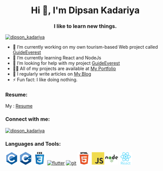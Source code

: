 <!DOCTYPE html>
<html lang="en">
<head>
  <meta charset="UTF-8">
  <meta name="viewport" content="width=device-width, initial-scale=1.0">

</head>
<body>

  <h1 align="center">Hi 👋, I'm Dipsan Kadariya</h1>
  <h3 align="center">I like to learn new things.</h3>

  <p align="left"> <a href="https://twitter.com/dipson_kadariya" target="blank"><img src="https://img.shields.io/twitter/follow/dipson_kadariya?logo=twitter&style=for-the-badge" alt="dipson_kadariya" /></a> </p>
    

  <ul>
    <li>🔭 I’m currently working on my own tourism-based Web project called <a href="https://github.com/dipsankadariya/GuideEverest">GuideEverest</a></li>
    <li>🌱 I’m currently learning React and NodeJs</li>
    <li>🤝 I’m looking for help with my project <a href="https://github.com/dipsankadariya/GuideEverest">GuideEverest</a></li>
    <li>👨‍💻 All of my projects are available at <a href="https://dipsanportfolio-dipsankadariyas-projects.vercel.app/">My Portfolio</a></li>
    <li>📝 I regularly write articles on <a href="https://dipsankadariya99.blogspot.com/">My Blog</a></li>
    <li>⚡ Fun fact: I like doing nothing.</li>
  </ul>
   <h3 align="left">Resume:</h3>
  <p align="left">
      My : <a href="https://resume-seven-lime.vercel.app/">Resume</a>
  </p>

  <h3 align="left">Connect with me:</h3>
  <p align="left">
    <a href="https://twitter.com/dipson_kadariya" target="blank"><img align="center" src="https://raw.githubusercontent.com/rahuldkjain/github-profile-readme-generator/master/src/images/icons/Social/twitter.svg" alt="dipson_kadariya" height="30" width="40" /></a>
  </p>

  <h3 align="left">Languages and Tools:</h3>
  <p align="left">
    <a href="https://www.cprogramming.com/" target="_blank" rel="noreferrer"><img src="https://raw.githubusercontent.com/devicons/devicon/master/icons/c/c-original.svg" alt="c" width="40" height="40"/></a>
    <a href="https://www.w3schools.com/cpp/" target="_blank" rel="noreferrer"><img src="https://raw.githubusercontent.com/devicons/devicon/master/icons/cplusplus/cplusplus-original.svg" alt="cplusplus" width="40" height="40"/></a>
    <a href="https://www.w3schools.com/css/" target="_blank" rel="noreferrer"><img src="https://raw.githubusercontent.com/devicons/devicon/master/icons/css3/css3-original-wordmark.svg" alt="css3" width="40" height="40"/></a>
    <a href="https://flutter.dev" target="_blank" rel="noreferrer"><img src="https://www.vectorlogo.zone/logos/flutterio/flutterio-icon.svg" alt="flutter" width="40" height="40"/></a>
    <a href="https://git-scm.com/" target="_blank" rel="noreferrer"><img src="https://www.vectorlogo.zone/logos/git-scm/git-scm-icon.svg" alt="git" width="40" height="40"/></a>
    <a href="https://www.w3.org/html/" target="_blank" rel="noreferrer"><img src="https://raw.githubusercontent.com/devicons/devicon/master/icons/html5/html5-original-wordmark.svg" alt="html5" width="40" height="40"/></a>
    <a href="https://developer.mozilla.org/en-US/docs/Web/JavaScript" target="_blank" rel="noreferrer"><img src="https://raw.githubusercontent.com/devicons/devicon/master/icons/javascript/javascript-original.svg" alt="javascript" width="40" height="40"/></a>
    <a href="https://nodejs.org" target="_blank" rel="noreferrer"><img src="https://raw.githubusercontent.com/devicons/devicon/master/icons/nodejs/nodejs-original-wordmark.svg" alt="nodejs" width="40" height="40"/></a>
    <a href="https://reactjs.org/" target="_blank" rel="noreferrer"><img src="https://raw.githubusercontent.com/devicons/devicon/master/icons/react/react-original-wordmark.svg" alt="react" width="40" height="40"/></a>
    <!-- Add other language and tool icons here -->
  </p>

 

</body>
</html>

